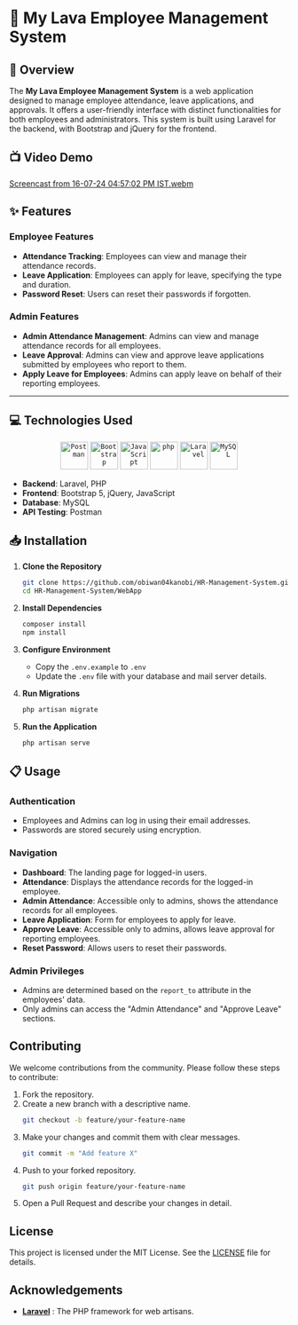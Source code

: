 # 💼 My Lava Employee Management System
 
## 📜 Overview

The **My Lava Employee Management System** is a web application designed to manage employee attendance, leave applications, and approvals. It offers a user-friendly interface with distinct functionalities for both employees and administrators. This system is built using Laravel for the backend, with Bootstrap and jQuery for the frontend.


## 📺 Video Demo
[Screencast from 16-07-24 04:57:02 PM IST.webm](https://github.com/user-attachments/assets/b083e879-245c-4cb0-8545-0f7e70110639)


## ✨ Features

### Employee Features

- **Attendance Tracking**: Employees can view and manage their attendance records.
- **Leave Application**: Employees can apply for leave, specifying the type and duration.
- **Password Reset**: Users can reset their passwords if forgotten.

### Admin Features

- **Admin Attendance Management**: Admins can view and manage attendance records for all employees.
- **Leave Approval**: Admins can view and approve leave applications submitted by employees who report to them.
- **Apply Leave for Employees**: Admins can apply leave on behalf of their reporting employees.

---

## 💻 Technologies Used 
<div align="center">
	<code><img width="50" src="https://user-images.githubusercontent.com/25181517/192109061-e138ca71-337c-4019-8d42-4792fdaa7128.png" alt="Postman" title="Postman"/></code>
	<code><img width="50" src="https://user-images.githubusercontent.com/25181517/183898054-b3d693d4-dafb-4808-a509-bab54cf5de34.png" alt="Bootstrap" title="Bootstrap"/></code>
	<code><img width="50" src="https://user-images.githubusercontent.com/25181517/117447155-6a868a00-af3d-11eb-9cfe-245df15c9f3f.png" alt="JavaScript" title="JavaScript"/></code>
	<code><img width="50" src="https://user-images.githubusercontent.com/25181517/183570228-6a040b9f-3ddf-47a2-a201-743121dac664.png" alt="php" title="php"/></code>
	<code><img width="50" src="https://github.com/marwin1991/profile-technology-icons/assets/25181517/afcf1c98-544e-41fb-bf44-edba5e62809a" alt="Laravel" title="Laravel"/></code>
	<code><img width="50" src="https://user-images.githubusercontent.com/25181517/183896128-ec99105a-ec1a-4d85-b08b-1aa1620b2046.png" alt="MySQL" title="MySQL"/></code>
</div>

- **Backend**: Laravel, PHP
- **Frontend**: Bootstrap 5, jQuery, JavaScript
- **Database**: MySQL
- **API Testing**: Postman

## 📥 Installation

1. **Clone the Repository**
   ```sh
   git clone https://github.com/obiwan04kanobi/HR-Management-System.git
   cd HR-Management-System/WebApp
   ```

2. **Install Dependencies**
   ```sh
   composer install
   npm install
   ```

3. **Configure Environment**
   - Copy the `.env.example` to `.env`
   - Update the `.env` file with your database and mail server details.

4. **Run Migrations**
   ```sh
   php artisan migrate
   ```

5. **Run the Application**
   ```sh
   php artisan serve
   ```

## 📋 Usage

### Authentication

- Employees and Admins can log in using their email addresses.
- Passwords are stored securely using encryption.

### Navigation

- **Dashboard**: The landing page for logged-in users.
- **Attendance**: Displays the attendance records for the logged-in employee.
- **Admin Attendance**: Accessible only to admins, shows the attendance records for all employees.
- **Leave Application**: Form for employees to apply for leave.
- **Approve Leave**: Accessible only to admins, allows leave approval for reporting employees.
- **Reset Password**: Allows users to reset their passwords.

### Admin Privileges

- Admins are determined based on the `report_to` attribute in the employees' data.
- Only admins can access the "Admin Attendance" and "Approve Leave" sections.

## Contributing

We welcome contributions from the community. Please follow these steps to contribute:

1. Fork the repository.
2. Create a new branch with a descriptive name.
   ```sh
   git checkout -b feature/your-feature-name
   ```
3. Make your changes and commit them with clear messages.
   ```sh
   git commit -m "Add feature X"
   ```
4. Push to your forked repository.
   ```sh
   git push origin feature/your-feature-name
   ```
5. Open a Pull Request and describe your changes in detail.

## License

This project is licensed under the MIT License. See the [LICENSE](LICENSE) file for details.

## Acknowledgements

- **[Laravel](https://laravel.com/)** : The PHP framework for web artisans. 
